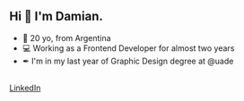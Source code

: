 ## Hi 👋 I'm Damian.
<ul>
  <li>📍 20 yo, from Argentina</li>
  <li>💻 Working as a Frontend Developer for almost two years</li>
  <li>✒ I'm in my last year of Graphic Design degree at @uade</li>
</ul>
</br>
<a href="https://www.linkedin.com/in/damianothar/">LinkedIn</a></br>
